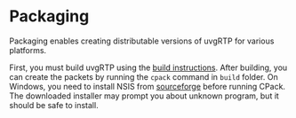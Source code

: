# Packaging

Packaging enables creating distributable versions of uvgRTP for various platforms. 

First, you must build uvgRTP using the [build instructions](../BUILDING.md). After building, you can create the packets by running the ```cpack``` command in ```build``` folder. On Windows, you need to install NSIS from [sourceforge](https://sourceforge.net/projects/nsis/) before running CPack. The downloaded installer may prompt you about unknown program, but it should be safe to install.




